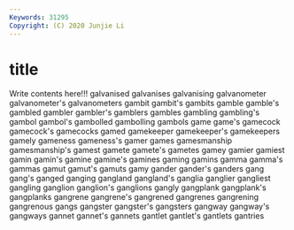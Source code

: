```yaml
---
Keywords: 31295
Copyright: (C) 2020 Junjie Li
---
```


# title

Write contents here!!!
galvanised 
galvanises 
galvanising 
galvanometer 
galvanometer's 
galvanometers 
gambit 
gambit's 
gambits 
gamble
gamble's 
gambled 
gambler 
gambler's 
gamblers 
gambles 
gambling 
gambling's 
gambol 
gambol's
gambolled 
gambolling 
gambols 
game 
game's 
gamecock 
gamecock's 
gamecocks 
gamed 
gamekeeper
gamekeeper's 
gamekeepers 
gamely 
gameness 
gameness's 
gamer 
games 
gamesmanship 
gamesmanship's 
gamest
gamete 
gamete's 
gametes 
gamey 
gamier 
gamiest 
gamin 
gamin's 
gamine 
gamine's
gamines 
gaming 
gamins 
gamma 
gamma's 
gammas 
gamut 
gamut's 
gamuts 
gamy
gander 
gander's 
ganders 
gang 
gang's 
ganged 
ganging 
gangland 
gangland's 
ganglia
ganglier 
gangliest 
gangling 
ganglion 
ganglion's 
ganglions 
gangly 
gangplank 
gangplank's 
gangplanks
gangrene 
gangrene's 
gangrened 
gangrenes 
gangrening 
gangrenous 
gangs 
gangster 
gangster's 
gangsters
gangway 
gangway's 
gangways 
gannet 
gannet's 
gannets 
gantlet 
gantlet's 
gantlets 
gantries
